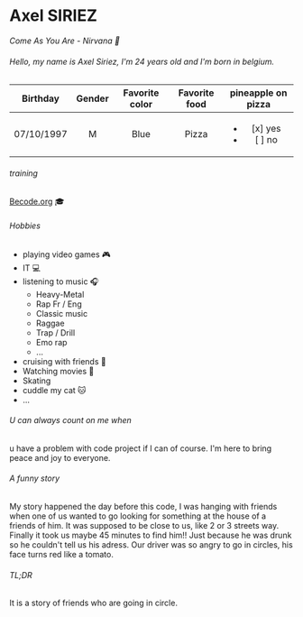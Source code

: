 # Axel SIRIEZ

*Come As You Are - Nirvana :guitar:*

###### Hello, my name is Axel Siriez, I'm 24 years old and I'm born in belgium.

| Birthday | Gender | Favorite color | Favorite food | pineapple on pizza |
|:--------:|:------:|:--------------:|:-------------:|:------------------:|
|07/10/1997|M       |Blue            |Pizza          |<ul><li> [x] yes </li><li> [ ] no </li></ul>|

###### training
[Becode.org](https://becode.org/fr/) 🎓

###### Hobbies
- playing video games :video_game:
- IT :computer:
- listening to music :headphones:
    - Heavy-Metal
    - Rap Fr / Eng
    - Classic music
    - Raggae
    - Trap / Drill
    - Emo rap
    - ...
- cruising with friends :car:
- Watching movies :movie_camera:
- Skating
- cuddle my cat :cat:
- ...

###### U can always count on me when 
u have a problem with code project if I can of course.
I'm here to bring peace and joy to everyone.

###### A funny story
My story happened the day before this code, I was hanging with friends when one of us wanted to go looking for something at the house of a friends of him. It was supposed to be close to us, like 2 or 3 streets way. Finally it took us maybe 45 minutes to find him!! Just because he was drunk so he couldn't tell us his adress. Our driver was so angry to go in circles, his face turns red like a tomato.

###### TL;DR 
It is a story of friends who are going in circle.
